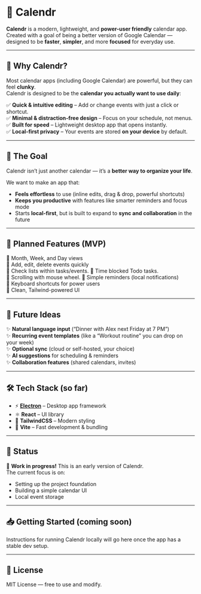 # 📅 Calendr

**Calendr** is a modern, lightweight, and **power-user friendly** calendar app.  
Created with a goal of being a better version of Google Calendar — designed to be **faster**, **simpler**, and more **focused** for everyday use.

---

## 🌟 Why Calendr?

Most calendar apps (including Google Calendar) are powerful, but they can feel **clunky**.  
Calendr is designed to be the **calendar you actually want to use daily**:

✅ **Quick & intuitive editing** – Add or change events with just a click or shortcut.  
✅ **Minimal & distraction-free design** – Focus on your schedule, not menus.  
✅ **Built for speed** – Lightweight desktop app that opens instantly.  
✅ **Local-first privacy** – Your events are stored **on your device** by default.

---

## 🎯 The Goal

Calendr isn’t just another calendar — it’s a **better way to organize your life**.  

We want to make an app that:
- **Feels effortless** to use (inline edits, drag & drop, powerful shortcuts)
- **Keeps you productive** with features like smarter reminders and focus mode
- Starts **local-first**, but is built to expand to **sync and collaboration** in the future

---

## 🚀 Planned Features (MVP)

🔹 Month, Week, and Day views  
🔹 Add, edit, delete events quickly  
🔹 Check lists within tasks/events. 
🔹 Time blocked Todo tasks.   
🔹 Scrolling with mouse wheel. 
🔹 Simple reminders (local notifications)  
🔹 Keyboard shortcuts for power users  
🔹 Clean, Tailwind-powered UI

---

## 🌈 Future Ideas

✨ **Natural language input** (“Dinner with Alex next Friday at 7 PM”)  
✨ **Recurring event templates** (like a “Workout routine” you can drop on your week)  
✨ **Optional sync** (cloud or self-hosted, your choice)  
✨ **AI suggestions** for scheduling & reminders  
✨ **Collaboration features** (shared calendars, invites)

---

## 🛠 Tech Stack (so far)

- ⚡ **[Electron](https://electronjs.org/)** – Desktop app framework  
- ⚛️ **React** – UI library  
- 🎨 **TailwindCSS** – Modern styling  
- 🔧 **Vite** – Fast development & bundling

---

## 📌 Status

🚧 **Work in progress!** This is an early version of Calendr.  
The current focus is on:
- Setting up the project foundation
- Building a simple calendar UI
- Local event storage

---

## 📥 Getting Started (coming soon)

Instructions for running Calendr locally will go here once the app has a stable dev setup.

---

## 📜 License

MIT License — free to use and modify.
